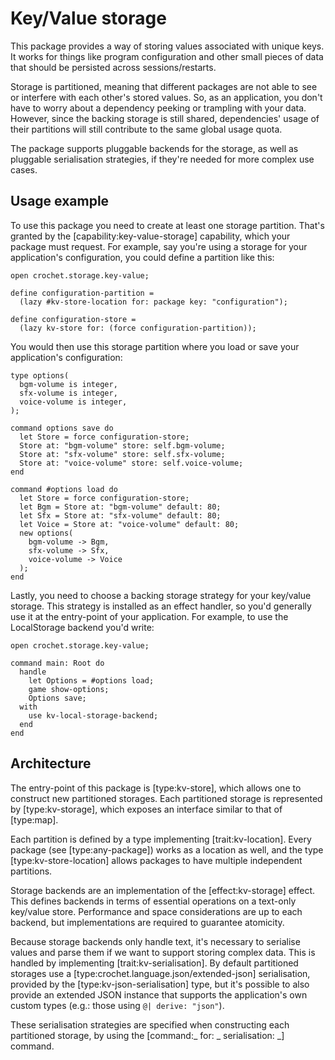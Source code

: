 # Key/Value storage

This package provides a way of storing values associated with unique keys. It works for things like program configuration and other small pieces of data that should be persisted across sessions/restarts.

Storage is partitioned, meaning that different packages are not able to see or interfere with each other's stored values. So, as an application, you don't have to worry about a dependency peeking or trampling with your data. However, since the backing storage is still shared, dependencies' usage of their partitions will still contribute to the same global usage quota.

The package supports pluggable backends for the storage, as well as pluggable serialisation strategies, if they're needed for more complex use cases.


## Usage example

To use this package you need to create at least one storage partition. That's granted by the [capability:key-value-storage] capability, which your package must request. For example, say you're using a storage for your application's configuration, you could define a partition like this:

    open crochet.storage.key-value;

    define configuration-partition =
      (lazy #kv-store-location for: package key: "configuration");

    define configuration-store =
      (lazy kv-store for: (force configuration-partition));

You would then use this storage partition where you load or save your application's configuration:

    type options(
      bgm-volume is integer,
      sfx-volume is integer,
      voice-volume is integer,
    );

    command options save do
      let Store = force configuration-store;
      Store at: "bgm-volume" store: self.bgm-volume;
      Store at: "sfx-volume" store: self.sfx-volume;
      Store at: "voice-volume" store: self.voice-volume;
    end

    command #options load do
      let Store = force configuration-store;
      let Bgm = Store at: "bgm-volume" default: 80;
      let Sfx = Store at: "sfx-volume" default: 80;
      let Voice = Store at: "voice-volume" default: 80;
      new options(
        bgm-volume -> Bgm,
        sfx-volume -> Sfx,
        voice-volume -> Voice
      );
    end

Lastly, you need to choose a backing storage strategy for your key/value storage. This strategy is installed as an effect handler, so you'd generally use it at the entry-point of your application. For example, to use the LocalStorage backend you'd write:

    open crochet.storage.key-value;

    command main: Root do
      handle
        let Options = #options load;
        game show-options;
        Options save;
      with
        use kv-local-storage-backend;
      end
    end


## Architecture

The entry-point of this package is [type:kv-store], which allows one to construct new partitioned storages. Each partitioned storage is represented by [type:kv-storage], which exposes an interface similar to that of [type:map].

Each partition is defined by a type implementing [trait:kv-location]. Every package (see [type:any-package]) works as a location as well, and the type [type:kv-store-location] allows packages to have multiple independent partitions.

Storage backends are an implementation of the [effect:kv-storage] effect. This defines backends in terms of essential operations on a text-only key/value store. Performance and space considerations are up to each backend, but implementations are required to guarantee atomicity.

Because storage backends only handle text, it's necessary to serialise values and parse them if we want to support storing complex data. This is handled by implementing [trait:kv-serialisation]. By default partitioned storages use a [type:crochet.language.json/extended-json] serialisation, provided by the [type:kv-json-serialisation] type, but it's possible to also provide an extended JSON instance that supports the application's own custom types (e.g.: those using `@| derive: "json"`).

These serialisation strategies are specified when constructing each partitioned storage, by using the [command:_ for: _ serialisation: _] command.
